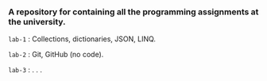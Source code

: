 ### A repository for containing all the programming assignments at the university.


`lab-1` : Collections, dictionaries, JSON, LINQ.

`lab-2` : Git, GitHub (no code).

`lab-3` : . . .
